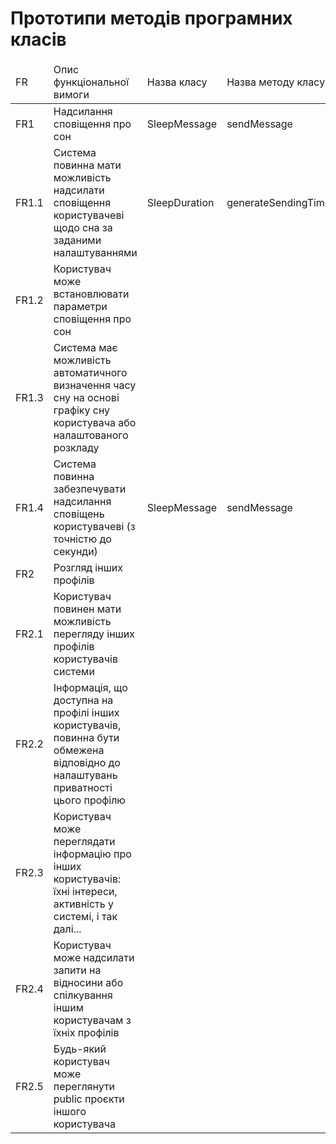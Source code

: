 # Прототипи методів програмних класів

<table>
    <thead>
        <tr>
            <td>FR</td>
            <td>Опис функціональної вимоги</td>
            <td>Назва класу</td>
            <td>Назва методу класу</td>
        </tr>
    </thead>
    <tbody>
        <tr>
            <td>FR1</td>
            <td>Надсилання сповіщення про сон</td>
			<td>SleepMessage</td>
			<td>sendMessage</td>
        </tr>
        <tr>
            <td>FR1.1</td>
            <td>Система повинна мати можливість надсилати сповіщення користувачеві щодо сна за заданими налаштуваннями</td>
			<td>SleepDuration</td>
			<td>generateSendingTime</td>
        </tr>
        <tr>
            <td>FR1.2</td>
            <td>Користувач може встановлювати параметри сповіщення про сон</td>
			<td></td>
			<td></td>
        </tr>
        <tr>
            <td>FR1.3</td>
            <td>Система має можливість автоматичного визначення часу сну на основі графіку сну користувача або налаштованого розкладу</td>
			<td></td>
			<td></td>
        </tr>
        <tr>
            <td>FR1.4</td>
            <td>Система повинна забезпечувати надсилання сповіщень користувачеві (з точністю до секунди)</td>
			<td>SleepMessage</td>
			<td>sendMessage</td>
        </tr>
        <tr>
            <td>FR2</td>
            <td>Розгляд інших профілів</td>
			<td></td>
			<td></td>
        </tr>
        <tr>
            <td align>FR2.1</td>
            <td>Користувач повинен мати можливість перегляду інших профілів користувачів системи</td>
			<td></td>
			<td></td>
        </tr>
        <tr>
            <td align>FR2.2</td>
            <td>Інформація, що доступна на профілі інших користувачів, повинна бути обмежена відповідно до налаштувань приватності цього профілю</td>
			<td></td>
			<td></td>
        </tr>
        <tr>
            <td>FR2.3</td>
            <td>Користувач може переглядати інформацію про інших користувачів: їхні інтереси, активність у системі, і так далі...</td>
			<td></td>
			<td></td>
        </tr>
        <tr>
            <td>FR2.4</td>
            <td>Користувач може надсилати запити на відносини або спілкування іншим користувачам з їхніх профілів</td>
			<td></td>
			<td></td>
        </tr>
        <tr>
            <td>FR2.5</td>
            <td>Будь-який користувач може переглянути public проєкти іншого користувача</td>
			<td></td>
			<td></td>
        </tr>
    </tbody>
</table>
